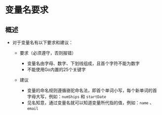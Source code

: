 # 变量名要求

## 概述

+ 对于变量名有以下要求和建议：

  + 要求（必须遵守，否则报错）

    + 变量名由字母、数字、下划线组成，且首个字符不能为数字
    + 不能使用Go内置的25个关键字

  + 建议

    + 变量的命名规则遵循骆驼命名法，即首个单词小写，每个新单词的首字母大写，例如：`numShips` 和 `startDate`
    + 见名知意，通过变量名就可以知道变量所代指的值，例如：`name` 、 `email`

